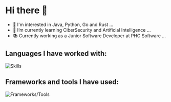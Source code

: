 # Hi there 👋
- 🔭 I'm interested in Java, Python, Go and Rust ...
- 🌱 I’m currently learning CiberSecurity and Artificial Intelligence ...
- 📚 Currently working as a Junior Software Developer at PHC Software ...
## Languages I have worked with:
![Skills](https://skillicons.dev/icons?i=c,cpp,cs,java,python,go,js,md,postgres,rust,bash,ocaml,php)

## Frameworks and tools I have used:
![Frameworks/Tools](https://skillicons.dev/icons?i=arduino,dotnet,git,maven,nodejs,react,unity,unreal,godot,blender)

<!--
[![Anurag's GitHub stats](https://github-readme-stats.vercel.app/api?username=tomassantunes&show_icons=true&theme=radical)](https://github.com/anuraghazra/github-readme-stats)
[![Top Langs](https://github-readme-stats.vercel.app/api/top-langs/?username=tomassantunes&layout=compact&count_private=true&theme=radical)](https://github.com/anuraghazra/github-readme-stats)
-->

<!--
**tomassantunes/tomassantunes** is a ✨ _special_ ✨ repository because its `README.md` (this file) appears on your GitHub profile.
-->
